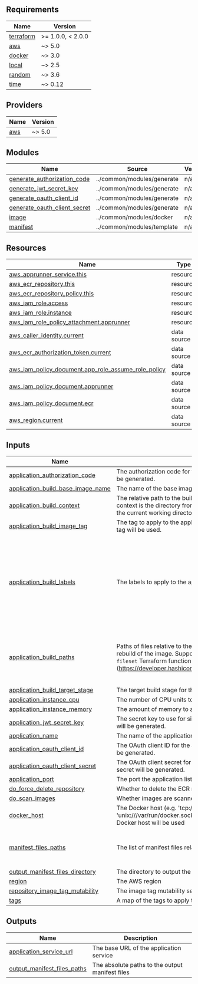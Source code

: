 <!-- BEGIN_TF_DOCS -->
## Requirements

| Name | Version |
|------|---------|
| <a name="requirement_terraform"></a> [terraform](#requirement\_terraform) | >= 1.0.0, < 2.0.0 |
| <a name="requirement_aws"></a> [aws](#requirement\_aws) | ~> 5.0 |
| <a name="requirement_docker"></a> [docker](#requirement\_docker) | ~> 3.0 |
| <a name="requirement_local"></a> [local](#requirement\_local) | ~> 2.5 |
| <a name="requirement_random"></a> [random](#requirement\_random) | ~> 3.6 |
| <a name="requirement_time"></a> [time](#requirement\_time) | ~> 0.12 |

## Providers

| Name | Version |
|------|---------|
| <a name="provider_aws"></a> [aws](#provider\_aws) | ~> 5.0 |

## Modules

| Name | Source | Version |
|------|--------|---------|
| <a name="module_generate_authorization_code"></a> [generate\_authorization\_code](#module\_generate\_authorization\_code) | ../common/modules/generate | n/a |
| <a name="module_generate_jwt_secret_key"></a> [generate\_jwt\_secret\_key](#module\_generate\_jwt\_secret\_key) | ../common/modules/generate | n/a |
| <a name="module_generate_oauth_client_id"></a> [generate\_oauth\_client\_id](#module\_generate\_oauth\_client\_id) | ../common/modules/generate | n/a |
| <a name="module_generate_oauth_client_secret"></a> [generate\_oauth\_client\_secret](#module\_generate\_oauth\_client\_secret) | ../common/modules/generate | n/a |
| <a name="module_image"></a> [image](#module\_image) | ../common/modules/docker | n/a |
| <a name="module_manifest"></a> [manifest](#module\_manifest) | ../common/modules/template | n/a |

## Resources

| Name | Type |
|------|------|
| [aws_apprunner_service.this](https://registry.terraform.io/providers/hashicorp/aws/latest/docs/resources/apprunner_service) | resource |
| [aws_ecr_repository.this](https://registry.terraform.io/providers/hashicorp/aws/latest/docs/resources/ecr_repository) | resource |
| [aws_ecr_repository_policy.this](https://registry.terraform.io/providers/hashicorp/aws/latest/docs/resources/ecr_repository_policy) | resource |
| [aws_iam_role.access](https://registry.terraform.io/providers/hashicorp/aws/latest/docs/resources/iam_role) | resource |
| [aws_iam_role.instance](https://registry.terraform.io/providers/hashicorp/aws/latest/docs/resources/iam_role) | resource |
| [aws_iam_role_policy_attachment.apprunner](https://registry.terraform.io/providers/hashicorp/aws/latest/docs/resources/iam_role_policy_attachment) | resource |
| [aws_caller_identity.current](https://registry.terraform.io/providers/hashicorp/aws/latest/docs/data-sources/caller_identity) | data source |
| [aws_ecr_authorization_token.current](https://registry.terraform.io/providers/hashicorp/aws/latest/docs/data-sources/ecr_authorization_token) | data source |
| [aws_iam_policy_document.app_role_assume_role_policy](https://registry.terraform.io/providers/hashicorp/aws/latest/docs/data-sources/iam_policy_document) | data source |
| [aws_iam_policy_document.apprunner](https://registry.terraform.io/providers/hashicorp/aws/latest/docs/data-sources/iam_policy_document) | data source |
| [aws_iam_policy_document.ecr](https://registry.terraform.io/providers/hashicorp/aws/latest/docs/data-sources/iam_policy_document) | data source |
| [aws_region.current](https://registry.terraform.io/providers/hashicorp/aws/latest/docs/data-sources/region) | data source |

## Inputs

| Name | Description | Type | Default | Required |
|------|-------------|------|---------|:--------:|
| <a name="input_application_authorization_code"></a> [application\_authorization\_code](#input\_application\_authorization\_code) | The authorization code for the application. If empty, a random code will be generated. | `string` | `""` | no |
| <a name="input_application_build_base_image_name"></a> [application\_build\_base\_image\_name](#input\_application\_build\_base\_image\_name) | The name of the base image to use for the application build | `string` | `"node:lts-alpine"` | no |
| <a name="input_application_build_context"></a> [application\_build\_context](#input\_application\_build\_context) | The relative path to the build context for the application. The build context is the directory from which the Dockerfile is read. If it is empty the current working directory will be used. | `string` | `"../.."` | no |
| <a name="input_application_build_image_tag"></a> [application\_build\_image\_tag](#input\_application\_build\_image\_tag) | The tag to apply to the application build image. If empty the timestamp tag will be used. | `string` | `""` | no |
| <a name="input_application_build_labels"></a> [application\_build\_labels](#input\_application\_build\_labels) | The labels to apply to the application build image | `map(string)` | <pre>{<br/>  "org.opencontainers.image.authors": "DocuSign Inc.",<br/>  "org.opencontainers.image.description": "This reference implementation models the implementation of data input and output functionalities in an extension app.",<br/>  "org.opencontainers.image.licenses": "MIT",<br/>  "org.opencontainers.image.source": "https://github.com/docusign/extension-app-data-io-reference-implementation-private",<br/>  "org.opencontainers.image.title": "Data IO Extension App Reference Implementation",<br/>  "org.opencontainers.image.vendor": "DocuSign Inc."<br/>}</pre> | no |
| <a name="input_application_build_paths"></a> [application\_build\_paths](#input\_application\_build\_paths) | Paths of files relative to the build context, changes to which lead to a rebuild of the image. Supported pattern matches are the same as for the `fileset` Terraform function (https://developer.hashicorp.com/terraform/language/functions/fileset). | `list(string)` | <pre>[<br/>  "src/**",<br/>  "views/**",<br/>  "package.json",<br/>  "Dockerfile",<br/>  ".dockerignore"<br/>]</pre> | no |
| <a name="input_application_build_target_stage"></a> [application\_build\_target\_stage](#input\_application\_build\_target\_stage) | The target build stage for the application | `string` | `"production"` | no |
| <a name="input_application_instance_cpu"></a> [application\_instance\_cpu](#input\_application\_instance\_cpu) | The number of CPU units to allocate to the application instance | `string` | `"256"` | no |
| <a name="input_application_instance_memory"></a> [application\_instance\_memory](#input\_application\_instance\_memory) | The amount of memory to allocate to the application instance | `string` | `"512"` | no |
| <a name="input_application_jwt_secret_key"></a> [application\_jwt\_secret\_key](#input\_application\_jwt\_secret\_key) | The secret key to use for signing JWT tokens. If empty, a random key will be generated. | `string` | `""` | no |
| <a name="input_application_name"></a> [application\_name](#input\_application\_name) | The name of the application | `string` | `"extension-app-data-io"` | no |
| <a name="input_application_oauth_client_id"></a> [application\_oauth\_client\_id](#input\_application\_oauth\_client\_id) | The OAuth client ID for the application. If empty, a random client ID will be generated. | `string` | `""` | no |
| <a name="input_application_oauth_client_secret"></a> [application\_oauth\_client\_secret](#input\_application\_oauth\_client\_secret) | The OAuth client secret for the application. If empty, a random client secret will be generated. | `string` | `""` | no |
| <a name="input_application_port"></a> [application\_port](#input\_application\_port) | The port the application listens on | `number` | `3000` | no |
| <a name="input_do_force_delete_repository"></a> [do\_force\_delete\_repository](#input\_do\_force\_delete\_repository) | Whether to delete the ECR repository even if it contains images | `bool` | `true` | no |
| <a name="input_do_scan_images"></a> [do\_scan\_images](#input\_do\_scan\_images) | Whether images are scanned after being pushed to the ECR repository | `bool` | `true` | no |
| <a name="input_docker_host"></a> [docker\_host](#input\_docker\_host) | The Docker host (e.g. 'tcp://127.0.0.1:2376' or 'unix:///var/run/docker.sock') to connect to. If empty, the default Docker host will be used | `string` | `null` | no |
| <a name="input_manifest_files_paths"></a> [manifest\_files\_paths](#input\_manifest\_files\_paths) | The list of manifest files relative paths to generate | `list(string)` | <pre>[<br/>  "../../ReadOnlyManifest.json",<br/>  "../../ReadWriteManifest.json"<br/>]</pre> | no |
| <a name="input_output_manifest_files_directory"></a> [output\_manifest\_files\_directory](#input\_output\_manifest\_files\_directory) | The directory to output the generated manifest files | `string` | `".terraform"` | no |
| <a name="input_region"></a> [region](#input\_region) | The AWS region | `string` | `null` | no |
| <a name="input_repository_image_tag_mutability"></a> [repository\_image\_tag\_mutability](#input\_repository\_image\_tag\_mutability) | The image tag mutability setting for the ECR repository | `string` | `"MUTABLE"` | no |
| <a name="input_tags"></a> [tags](#input\_tags) | A map of the tags to apply to various resources | `map(string)` | `{}` | no |

## Outputs

| Name | Description |
|------|-------------|
| <a name="output_application_service_url"></a> [application\_service\_url](#output\_application\_service\_url) | The base URL of the application service |
| <a name="output_output_manifest_files_paths"></a> [output\_manifest\_files\_paths](#output\_output\_manifest\_files\_paths) | The absolute paths to the output manifest files |
<!-- END_TF_DOCS -->
